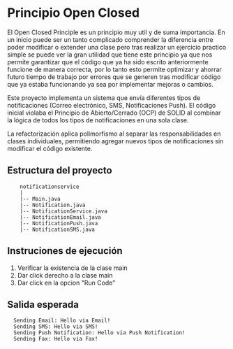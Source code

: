 # Principio Open Closed #

El Open Closed Principle es un principio muy util y de suma importancia. En un inicio puede ser un tanto complicado comprender la diferencia entre poder modificar o extender una clase pero tras realizar un ejercicio practico simple se puede ver la gran utilidad que tiene este principio ya que nos permite garantizar que el código que ya ha sido escrito anteriormente funcione de manera correcta, por lo tanto esto permite optimizar y ahorrar futuro tiempo de trabajo por errores que se generen tras modificar código que ya estaba funcionando ya sea por implementar mejoras o cambios. 

Este proyecto implementa un sistema que envía diferentes tipos de notificaciones (Correo electrónico, SMS, Notificaciones Push). El código inicial violaba el Principio de Abierto/Cerrado (OCP) de SOLID al combinar la lógica de todos los tipos de notificaciones en una sola clase.

La refactorización aplica polimorfismo al separar las responsabilidades en clases individuales, permitiendo agregar nuevos tipos de notificaciones sin modificar el código existente.

## Estructura del proyecto ##

```
    notificationservice
    |
    |-- Main.java
    |-- Notification.java
    |-- NotificationService.java
    |-- NotificationEmail.java
    |-- NotificationPush.java
    |-- NotificationSMS.java
```
    
## Instruciones de ejecución ##

  1. Verificar la existencia de la clase main
  2. Dar click derecho a la clase main
  3. Dar click en la opcion "Run Code"
     
## Salida esperada ##

```
  Sending Email: Hello via Email!
  Sending SMS: Hello via SMS!
  Sending Push Notification: Hello via Push Notification!
  Sending Fax: Hello via Fax!
```
